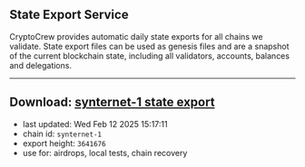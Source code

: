## State Export Service
CryptoCrew provides automatic daily state exports for all chains we validate. State export files can be used as genesis files and are a snapshot of the current blockchain state, including all validators, accounts, balances and delegations.

---
**Download: [synternet-1 state export](https://dl-eu2.ccvalidators.com/SERVICE/synternet/synternet-1_export_3641676.json)**
---

- last updated: Wed Feb 12 2025 15:17:11
- chain id: `synternet-1`
- export height: `3641676`
- use for: airdrops, local tests, chain recovery
